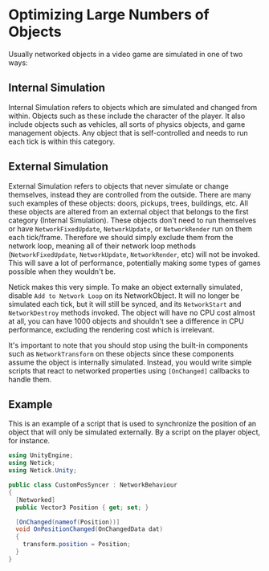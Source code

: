 # Optimizing Large Numbers of Objects

Usually networked objects in a video game are simulated in one of two ways:


## Internal Simulation
Internal Simulation refers to objects which are simulated and changed from within. Objects such as these include the character of the player. It also include objects such as vehicles, all sorts of physics objects, and game management objects. Any object that is self-controlled and needs to run each tick is within this category.


## External Simulation
External Simulation refers to objects that never simulate or change themselves, instead they are controlled from the outside. There are many such examples of these objects: doors, pickups, trees, buildings, etc. All these objects are altered from an external object that belongs to the first category (Internal Simulation). These objects don't need to run themselves or have `NetworkFixedUpdate`, `NetworkUpdate`, or `NetworkRender` run on them each tick/frame. Therefore we should simply exclude them from the network loop, meaning all of their network loop methods (`NetworkFixedUpdate`, `NetworkUpdate`, `NetworkRender`, etc) will not be invoked. This will save a lot of performance, potentially making some types of games possible when they wouldn't be.

Netick makes this very simple. To make an object externally simulated, disable `Add to Network Loop` on its NetworkObject. It will no longer be simulated each tick, but it will still be synced, and its `NetworkStart` and `NetworkDestroy` methods invoked. The object will have no CPU cost almost at all, you can have 1000 objects and shouldn't see a difference in CPU performance, excluding the rendering cost which is irrelevant.

It's important to note that you should stop using the built-in components such as `NetworkTransform` on these objects since these components assume the object is internally simulated. Instead, you would write simple scripts that react to networked properties using `[OnChanged]` callbacks to handle them.

## Example

This is an example of a script that is used to synchronize the position of an object that will only be simulated externally. By a script on the player object, for instance.

```cs
using UnityEngine;
using Netick;
using Netick.Unity;

public class CustomPosSyncer : NetworkBehaviour
{
  [Networked]
  public Vector3 Position { get; set; }

  [OnChanged(nameof(Position))]
  void OnPositionChanged(OnChangedData dat)
  {
    transform.position = Position;
  }
}
```